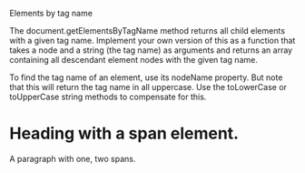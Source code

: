 Elements by tag name


The document.getElementsByTagName method returns all child elements with a given tag name. Implement your own version of this as a function that takes a node and a string (the tag name) as arguments and returns an array containing all descendant element nodes with the given tag name.

To find the tag name of an element, use its nodeName property. But note that this will return the tag name in all uppercase. Use the toLowerCase or toUpperCase string methods to compensate for this.

<h1>Heading with a <span>span</span> element.</h1>
<p>A paragraph with <span>one</span>, <span>two</span>
  spans.</p>
​
<script>
  function byTagName(node, tagName) {
    // Your code here.
  }
  console.log(byTagName(document.body, "h1").length);
  // → 1
  console.log(byTagName(document.body, "span").length);
  // → 3
  let para = document.querySelector("p");
  console.log(byTagName(para, "span").length);
  // → 2
</script>